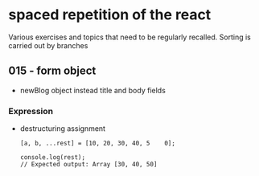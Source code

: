 # spaced repetition of the react

Various exercises and topics that need to be regularly recalled.
Sorting is carried out by branches

## 015 - form object
- newBlog object instead title and body fields

### Expression

  - destructuring assignment
    
        [a, b, ...rest] = [10, 20, 30, 40, 5    0];

        console.log(rest);
        // Expected output: Array [30, 40, 50]